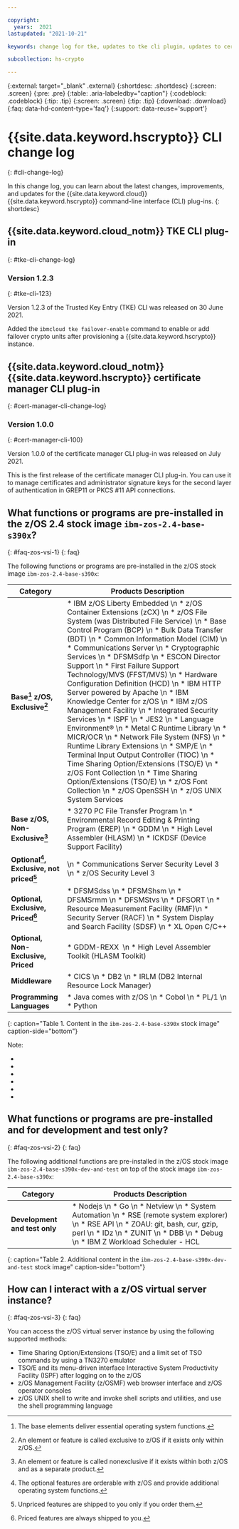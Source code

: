 ```yaml
---

copyright:
  years:  2021
lastupdated: "2021-10-21"

keywords: change log for tke, updates to tke cli plugin, updates to cert manager cli plugin

subcollection: hs-crypto

---
```


{:external: target="_blank" .external}
{:shortdesc: .shortdesc}
{:screen: .screen}
{:pre: .pre}
{:table: .aria-labeledby="caption"}
{:codeblock: .codeblock}
{:tip: .tip}
{:screen: .screen}
{:tip: .tip}
{:download: .download}
{:faq: data-hd-content-type='faq'}
{:support: data-reuse='support'}

# {{site.data.keyword.hscrypto}} CLI change log
{: #cli-change-log}

In this change log, you can learn about the latest changes, improvements, and updates for the {{site.data.keyword.cloud}} {{site.data.keyword.hscrypto}} command-line interface (CLI) plug-ins.
{: shortdesc}

## {{site.data.keyword.cloud_notm}} TKE CLI plug-in
{: #tke-cli-change-log}

### Version 1.2.3
{: #tke-cli-123}

Version 1.2.3 of the Trusted Key Entry (TKE) CLI was released on 30 June 2021.

Added the `ibmcloud tke failover-enable` command to enable or add failover crypto units after provisioning a {{site.data.keyword.hscrypto}} instance.

## {{site.data.keyword.cloud_notm}} {{site.data.keyword.hscrypto}} certificate manager CLI plug-in
{: #cert-manager-cli-change-log}

### Version 1.0.0
{: #cert-manager-cli-100}

Version 1.0.0 of the certificate manager CLI plug-in was released on July 2021.

This is the first release of the certificate manager CLI plug-in. You can use it to manage certificates and administrator signature keys for the second layer of authentication in GREP11 or PKCS #11 API connections.






## What functions or programs are pre-installed in the z/OS 2.4 stock image `ibm-zos-2.4-base-s390x`?
{: #faq-zos-vsi-1}
{: faq}

The following functions or programs are pre-installed in the z/OS stock image `ibm-zos-2.4-base-s390x`:

|Category  |Products Description  |
|--------------|------------------|
|**Base[^tabletext] z/OS, Exclusive[^tabletext2]** | * IBM z/OS Liberty Embedded \n * z/OS Container Extensions (zCX) \n * z/OS File System (was Distributed File Service) \n * Base Control Program (BCP) \n * Bulk Data Transfer (BDT) \n * Common Information Model (CIM) \n * Communications Server \n * Cryptographic Services \n * DFSMSdfp \n * ESCON Director Support \n * First Failure Support Technology/MVS (FFST/MVS) \n * Hardware Configuration Definition (HCD) \n * IBM HTTP Server powered by Apache \n * IBM Knowledge Center for z/OS \n * IBM z/OS Management Facility \n * Integrated Security Services \n * ISPF \n * JES2 \n * Language Environment® \n * Metal C Runtime Library \n * MICR/OCR \n * Network File System (NFS) \n * Runtime Library Extensions \n * SMP/E \n * Terminal Input Output Controller (TIOC) \n * Time Sharing Option/Extensions (TSO/E) \n * z/OS Font Collection \n * Time Sharing Option/Extensions (TSO/E) \n * z/OS Font Collection \n * z/OS OpenSSH \n * z/OS UNIX System Services |
|**Base z/OS, Non-Exclusive[^tabletext3]** | * 3270 PC File Transfer Program \n * Environmental Record Editing & Printing Program (EREP) \n * GDDM \n * High Level Assembler (HLASM) \n * ICKDSF (Device Support Facility) |
|**Optional[^tabletext4], Exclusive, not priced[^tabletext5]** |\n * Communications Server Security Level 3  \n * z/OS Security Level 3 |
|**Optional, Exclusive, Priced[^tabletext6]**  | * DFSMSdss \n * DFSMShsm \n * DFSMSrmm \n * DFSMStvs \n * DFSORT \n * Resource Measurement Facility (RMF)\n * Security Server (RACF) \n * System Display and Search Facility (SDSF) \n * XL Open C/C++ |
|**Optional, Non-Exclusive, Priced** | * GDDM-REXX  \n * High Level Assembler Toolkit (HLASM Toolkit) |
|**Middleware** | * CICS \n * DB2 \n * IRLM (DB2 Internal Resource Lock Manager) |
|**Programming Languages**| * Java comes with z/OS  \n * Cobol  \n * PL/1 \n * Python|
{: caption="Table 1. Content in the `ibm-zos-2.4-base-s390x` stock image" caption-side="bottom"}

Note:
  * [^tabletext]: The base elements deliver essential operating system functions.
  * [^tabletext2]: An element or feature is called exclusive to z/OS if it exists only within z/OS.
  * [^tabletext3]: An element or feature is called nonexclusive if it exists within both z/OS and as a separate product.
  * [^tabletext4]: The optional features are orderable with z/OS and provide additional operating system functions.
  * [^tabletext5]: Unpriced features are shipped to you only if you order them.
  * [^tabletext6]: Priced features are always shipped to you.

## What functions or programs are pre-installed and for development and test only?
{: #faq-zos-vsi-2}
{: faq}

The following additional functions are pre-installed in the z/OS stock image `ibm-zos-2.4-base-s390x-dev-and-test` on top of the stock image `ibm-zos-2.4-base-s390x`:

|Category  |Products Description  |
|--------------|------------------|
|**Development and test only**| * Nodejs \n * Go \n * Netview \n * System Automation \n * RSE (remote system explorer)  \n * RSE API \n * ZOAU: git, bash, cur, gzip, perl \n * IDz \n * ZUNIT \n * DBB \n * Debug \n * IBM Z Workload Scheduler - HCL |
{: caption="Table 2. Additional content in the `ibm-zos-2.4-base-s390x-dev-and-test` stock image" caption-side="bottom"}


## How can I interact with a z/OS virtual server instance?
{: #faq-zos-vsi-3}
{: faq}

You can access the z/OS virtual server instance by using the following supported methods:

   * Time Sharing Option/Extensions (TSO/E) and a limit set of TSO commands by using a TN3270 emulator
   * TSO/E and its menu-driven interface Interactive System Productivity Facility (ISPF) after logging on to the z/OS
   * z/OS Management Facility (z/OSMF) web browser interface and z/OS operator consoles
   * z/OS UNIX shell to write and invoke shell scripts and utilities, and use the shell programming language
